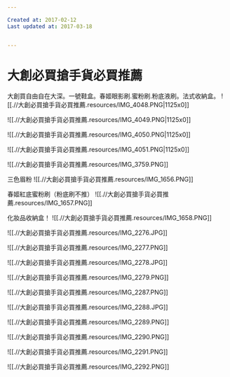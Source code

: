 ```yaml
---

Created at: 2017-02-12
Last updated at: 2017-03-18


---
```


# 大創必買搶手貨必買推薦


大創買自由自在大深。一號鞋盒。春姬眼影刷.蜜粉刷.粉底液刷。法式收納盒。
![[.//大創必買搶手貨必買推薦.resources/IMG_4048.PNG\|1125x0]]

![[.//大創必買搶手貨必買推薦.resources/IMG_4049.PNG\|1125x0]]

![[.//大創必買搶手貨必買推薦.resources/IMG_4050.PNG\|1125x0]]

![[.//大創必買搶手貨必買推薦.resources/IMG_4051.PNG\|1125x0]]

![[.//大創必買搶手貨必買推薦.resources/IMG_3759.PNG]]

三色眉粉
![[.//大創必買搶手貨必買推薦.resources/IMG_1656.PNG]]

春姬紅底蜜粉刷（粉底刷不推）
![[.//大創必買搶手貨必買推薦.resources/IMG_1657.PNG]]

化妝品收納盒！
![[.//大創必買搶手貨必買推薦.resources/IMG_1658.PNG]]

![[.//大創必買搶手貨必買推薦.resources/IMG_2276.JPG]]

![[.//大創必買搶手貨必買推薦.resources/IMG_2277.PNG]]

![[.//大創必買搶手貨必買推薦.resources/IMG_2278.JPG]]

![[.//大創必買搶手貨必買推薦.resources/IMG_2279.PNG]]

![[.//大創必買搶手貨必買推薦.resources/IMG_2287.PNG]]

![[.//大創必買搶手貨必買推薦.resources/IMG_2288.JPG]]

![[.//大創必買搶手貨必買推薦.resources/IMG_2289.PNG]]

![[.//大創必買搶手貨必買推薦.resources/IMG_2290.PNG]]

![[.//大創必買搶手貨必買推薦.resources/IMG_2291.PNG]]

![[.//大創必買搶手貨必買推薦.resources/IMG_2292.PNG]]

